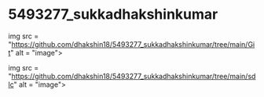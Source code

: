# 5493277\_sukkadhakshinkumar




img src = "https://github.com/dhakshin18/5493277_sukkadhakshinkumar/tree/main/Git" alt = "image">

img src = "https://github.com/dhakshin18/5493277_sukkadhakshinkumar/tree/main/sdlc" alt = "image">


